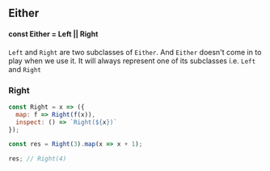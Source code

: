 ## Either

#### const Either = Left || Right

`Left` and `Right` are two subclasses of `Either`. And `Either` doesn't come in to play when we use it. It will always represent one of its subclasses i.e. `Left` and `Right`

### Right

```javascript
const Right = x => ({
  map: f => Right(f(x)),
  inspect: () => `Right(${x})`
});

const res = Right(3).map(x => x + 1);

res; // Right(4)
```
